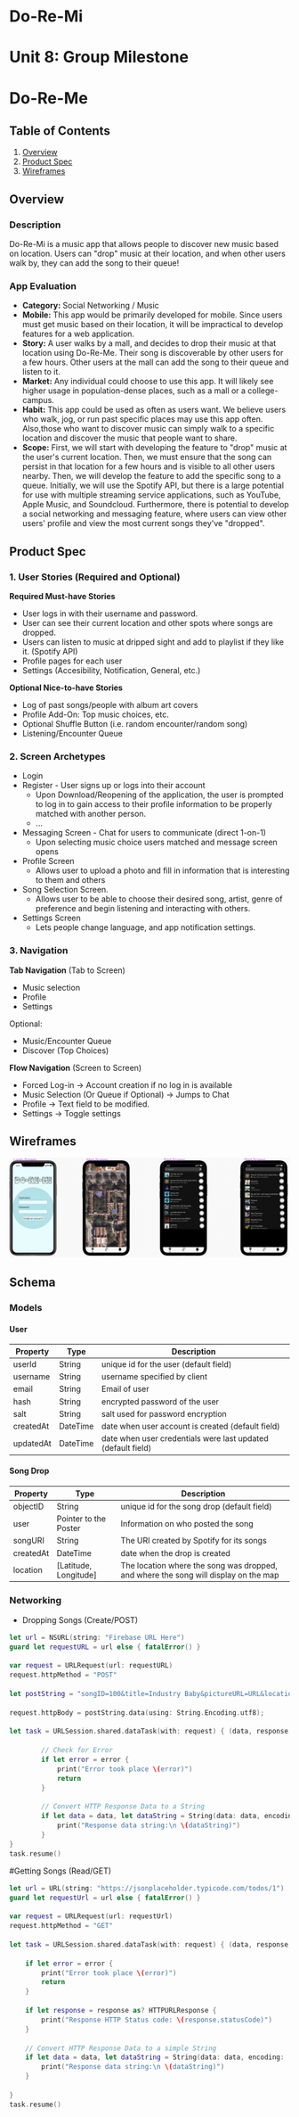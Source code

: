 # Do-Re-Mi
Unit 8: Group Milestone 
===

# Do-Re-Me

## Table of Contents
1. [Overview](#Overview)
2. [Product Spec](#Product-Spec)
3. [Wireframes](#Wireframes)

## Overview
### Description
Do-Re-Mi is a music app that allows people to discover new music based on location. Users can "drop" music at their location, and when other users walk by, they can add the song to their queue!

### App Evaluation
- **Category:** Social Networking / Music
- **Mobile:** This app would be primarily developed for mobile. Since users must get music based on their location, it will be impractical to develop features for a web application.
- **Story:** A user walks by a mall, and decides to drop their music at that location using Do-Re-Me. Their song is discoverable by other users for a few hours. Other users at the mall can add the song to their queue and listen to it.
- **Market:** Any individual could choose to use this app. It will likely see higher usage in population-dense places, such as a mall or a college-campus.
- **Habit:** This app could be used as often as users want. We believe users who walk, jog, or run past specific places may use this app often. Also,those who want to discover music can simply walk to a specific location and discover the music that people want to share.
- **Scope:** First, we will start with developing the feature to "drop" music at the user's current location. Then, we must ensure that the song can persist in that location for a few hours and is visible to all other users nearby. Then, we will develop the feature to add the specific song to a queue. Initially, we will use the Spotify API, but there is a large potential for use with multiple streaming service applications, such as YouTube, Apple Music, and Soundcloud. Furthermore, there is potential to develop a social networking and messaging feature, where users can view other users' profile and view the most current songs they've "dropped".

## Product Spec
### 1. User Stories (Required and Optional)

**Required Must-have Stories**

* User logs in with their username and password.
* User can see their current location and other spots where songs are dropped.
* Users can listen to music at dripped sight and add to playlist if they like it. (Spotify API)
* Profile pages for each user
* Settings (Accesibility, Notification, General, etc.)

**Optional Nice-to-have Stories**

* Log of past songs/people with album art covers 
* Profile Add-On: Top music choices, etc.
* Optional Shuffle Button (i.e. random encounter/random song)
* Listening/Encounter Queue

### 2. Screen Archetypes

* Login 
* Register - User signs up or logs into their account
   * Upon Download/Reopening of the application, the user is prompted to log in to gain access to their profile information to be properly matched with another person. 
   * ...
* Messaging Screen - Chat for users to communicate (direct 1-on-1)
   * Upon selecting music choice users matched and message screen opens
* Profile Screen 
   * Allows user to upload a photo and fill in information that is interesting to them and others
* Song Selection Screen.
   * Allows user to be able to choose their desired song, artist, genre of preference and begin listening and interacting with others.
* Settings Screen
   * Lets people change language, and app notification settings.

### 3. Navigation

**Tab Navigation** (Tab to Screen)

* Music selection
* Profile
* Settings

Optional:
* Music/Encounter Queue
* Discover (Top Choices)

**Flow Navigation** (Screen to Screen)
* Forced Log-in -> Account creation if no log in is available
* Music Selection (Or Queue if Optional) -> Jumps to Chat
* Profile -> Text field to be modified. 
* Settings -> Toggle settings

## Wireframes
![Wireframe](Wireframe.png)

## Schema 
### Models
#### User

   | Property      | Type     | Description |
   | ------------- | -------- | ------------|
   | userId        | String   | unique id for the user (default field) |
   | username      | String   | username specified by client |
   | email         | String   | Email of user|
   | hash          | String   | encrypted password of the user |
   | salt          | String   | salt used for password encryption |
   | createdAt     | DateTime | date when user account is created (default field) |
   | updatedAt     | DateTime | date when user credentials were last updated (default field) |
   
#### Song Drop
   | Property      | Type     | Description |
   | ------------- | -------- | ------------|
   | objectID      | String   | unique id for the song drop (default field) |
   | user          | Pointer to the Poster   | Information on who posted the song|
   | songURI       | String   | The URI created by Spotify for its songs|
   | createdAt     | DateTime | date when the drop is created|
   | location      | [Latitude, Longitude] | The location where the song was dropped, and where the song will display on the map |

### Networking
* Dropping Songs (Create/POST)
``` swift
let url = NSURL(string: "Firebase URL Here")
guard let requestURL = url else { fatalError() }

var request = URLRequest(url: requestURL)
request.httpMethod = "POST"

let postString = "songID=100&title=Industry Baby&pictureURL=URL&location=29.6499278,-82.3377014"

request.httpBody = postString.data(using: String.Encoding.utf8);

let task = URLSession.shared.dataTask(with: request) { (data, response, error) in
        
        // Check for Error 
        if let error = error {
            print("Error took place \(error)")
            return
        }
 
        // Convert HTTP Response Data to a String
        if let data = data, let dataString = String(data: data, encoding: .utf8) {
            print("Response data string:\n \(dataString)")
        }
}
task.resume()
```

#Getting Songs (Read/GET)
```swift
let url = URL(string: "https://jsonplaceholder.typicode.com/todos/1")
guard let requestUrl = url else { fatalError() }

var request = URLRequest(url: requestUrl)
request.httpMethod = "GET"

let task = URLSession.shared.dataTask(with: request) { (data, response, error) in
    
    if let error = error {
        print("Error took place \(error)")
        return
    }
    
    if let response = response as? HTTPURLResponse {
        print("Response HTTP Status code: \(response.statusCode)")
    }
    
    // Convert HTTP Response Data to a simple String 
    if let data = data, let dataString = String(data: data, encoding: .utf8) {
        print("Response data string:\n \(dataString)")
    }
    
}
task.resume()
```

